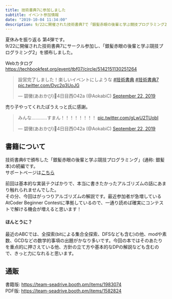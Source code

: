```yaml
---
title: 技術書典7に参加しました
subtitle: イベント参加情報
date: "2019-10-04 11:34:00"
description: 9/22に開催された技術書典7で「銀髪赤眼の後輩と学ぶ競技プログラミング2」を頒布しました。
---
```


夏休みを振り返る 第4弾です。  
9/22に開催された技術書典7にサークル参加し、「銀髪赤眼の後輩と学ぶ競技プログラミング2」を頒布しました。

Webカタログ  
https://techbookfest.org/event/tbf07/circle/5142151130251264

<blockquote class="twitter-tweet"><p lang="ja" dir="ltr">設営完了しました！楽しいイベントにしような <a href="https://twitter.com/hashtag/%E6%8A%80%E8%A1%93%E6%9B%B8%E5%85%B8?src=hash&amp;ref_src=twsrc%5Etfw">#技術書典</a> <a href="https://twitter.com/hashtag/%E6%8A%80%E8%A1%93%E6%9B%B8%E5%85%B87?src=hash&amp;ref_src=twsrc%5Etfw">#技術書典7</a> <a href="https://t.co/Dvc2q3UoJG">pic.twitter.com/Dvc2q3UoJG</a></p>&mdash; 碧黴(あおかび)🦇4日目西O42a (@AokabiC) <a href="https://twitter.com/AokabiC/status/1175589864927944704?ref_src=twsrc%5Etfw">September 22, 2019</a></blockquote> <script async src="https://platform.twitter.com/widgets.js" charset="utf-8"></script>

売り子やってくれたぽうえっと氏に感謝。
<blockquote class="twitter-tweet"><p lang="ja" dir="ltr">みんな…………すまん！！！！！！！！ <a href="https://t.co/gLwU2TUobI">pic.twitter.com/gLwU2TUobI</a></p>&mdash; 碧黴(あおかび)🦇4日目西O42a (@AokabiC) <a href="https://twitter.com/AokabiC/status/1175701155755651072?ref_src=twsrc%5Etfw">September 22, 2019</a></blockquote> <script async src="https://platform.twitter.com/widgets.js" charset="utf-8"></script>


## 書籍について
技術書典6で頒布した「銀髪赤眼の後輩と学ぶ競技プログラミング」(通称: 銀髪本)の続編です。  
サポートページは[こちら](/compro_with_arisa2/)  

前回は基本的な実装テクばかりで、本当に書きたかったアルゴリズムの話にあまり触れられませんでした。  
その分、今回はがっつりアルゴリズムの解説です。最近参加者が急増しているAtCoder Beginner Contestに準拠しているので、一通り読めば確実にコンテストで解ける機会が増えると思います！

#### ほんとうに？
最近のABCでは、全探索(bitによる集合全探索、DFSなども含む)の他、modや素数、GCDなどの数学的事項の出題がかなり多いです。今回の本ではそのあたりを重点的に押さえている他、方針の立て方や基本的なDPの解説なども含むので、きっと力になれると思います。

## 通販
書籍版: https://team-seadrive.booth.pm/items/1983074  
PDF版: https://team-seadrive.booth.pm/items/1582824

